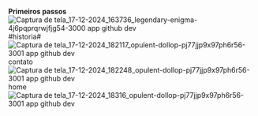 **Primeiros passos**
![Captura de tela_17-12-2024_163736_legendary-enigma-4j6pqprqrwjfjg54-3000 app github dev](https://github.com/user-attachments/assets/48bd3a3f-bb92-4f70-a4db-bcc39d4217c0)
#historia#
![Captura de tela_17-12-2024_182117_opulent-dollop-pj77jjp9x97ph6r56-3001 app github dev](https://github.com/user-attachments/assets/36c4d31e-7f0a-4606-befd-6838c15f055b)
contato
![Captura de tela_17-12-2024_182248_opulent-dollop-pj77jjp9x97ph6r56-3001 app github dev](https://github.com/user-attachments/assets/72a9d274-6007-49e5-ad51-51aed27c9a14)
home
![Captura de tela_17-12-2024_18316_opulent-dollop-pj77jjp9x97ph6r56-3001 app github dev](https://github.com/user-attachments/assets/eaa84463-d179-4550-a542-e3d3b5aa83f7)
